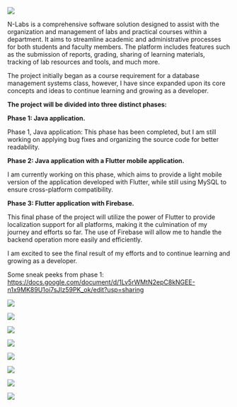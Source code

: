 ![](RackMultipart20230110-1-najc9p_html_8f94b14116e212fd.png)

N-Labs is a comprehensive software solution designed to assist with the organization and management of labs and practical courses within a department. It aims to streamline academic and administrative processes for both students and faculty members. The platform includes features such as the submission of reports, grading, sharing of learning materials, tracking of lab resources and tools, and much more.

The project initially began as a course requirement for a database management systems class, however, I have since expanded upon its core concepts and ideas to continue learning and growing as a developer.

**The project will be divided into three distinct phases:**

**Phase 1: Java application.**

Phase 1, Java application: This phase has been completed, but I am still working on applying bug fixes and organizing the source code for better readability.

**Phase 2: Java application with a Flutter mobile application.**

I am currently working on this phase, which aims to provide a light mobile version of the application developed with Flutter, while still using MySQL to ensure cross-platform compatibility.

**Phase 3: Flutter application with Firebase.**

This final phase of the project will utilize the power of Flutter to provide localization support for all platforms, making it the culmination of my journey and efforts so far. The use of Firebase will allow me to handle the backend operation more easily and efficiently.

I am excited to see the final result of my efforts and to continue learning and growing as a developer.

Some sneak peeks from phase 1:
https://docs.google.com/document/d/1Lv5rWMtN2epC8kNGEE-n1x9MK89U1oi7sJlz59PK_ok/edit?usp=sharing

![](RackMultipart20230110-1-najc9p_html_3356a09754e1e1cf.png)

![](RackMultipart20230110-1-najc9p_html_ee5f24432a3b4adc.png)

![](RackMultipart20230110-1-najc9p_html_a7207806609e1857.png)

![](RackMultipart20230110-1-najc9p_html_1977711d00b2baf2.png)

![](RackMultipart20230110-1-najc9p_html_84042d61d032ce15.png)

![](RackMultipart20230110-1-najc9p_html_b407107608b265ca.png)

![](RackMultipart20230110-1-najc9p_html_3bed9c14f7b44f.png)

![](RackMultipart20230110-1-najc9p_html_9999e30a3aeb0cb7.png)
